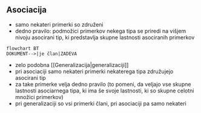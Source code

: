 ## Asociacija
- samo nekateri primerki so združeni
- dedno pravilo: podmožici primerkov nekega tipa se priredi na višjem nivoju asocirani tip, ki predstavlja skupne lastnosti asociranih primerkov

```mermaid
flowchart BT
DOKUMENT-->|je član|ZADEVA
```
- zelo podobna [[Generalizacija|generalizaciji]]
- pri asociaciji samo nekateri primerki nekaterega tipa združujejo asocirani tip
- za take primerke velja dedno pravilo (to pomeni, da veljajo vse skupne lastnosti asociarnega tipa, ki ima še svoje lastnosti, ki so skupne celotni množici primerkov)
- pri generalizaciji so vsi primerki člani, pri asociaciji pa samo nekateri